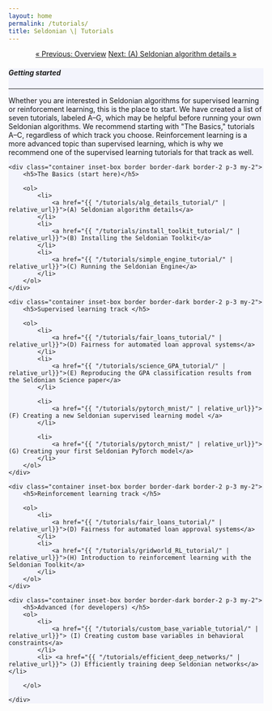 ```yaml
---
layout: home
permalink: /tutorials/
title: Seldonian \| Tutorials
---
```


<div class="container mt-4" align="center">
    <a href="{{ "/overview/" | relative_url }}" class="btn btn-primary">&laquo; Previous: Overview</a>
    <a href="{{ "/tutorials/alg_details_tutorial/" | relative_url }}" class="btn btn-primary">Next: (A) Seldonian algorithm details &raquo;</a>
</div>

<!-- Main Container -->
<div class="container p-3 my-4 border" style="background-color: #f3f4fc;">
    <h5 class="mb-3"><b>Getting started</b></h5>
    <hr class="my-4">
    <p>Whether you are interested in Seldonian algorithms for supervised learning or reinforcement learning, this is the place to start. We have created a list of seven tutorials, labeled A–G, which may be helpful before running your own Seldonian algorithms. We recommend starting with "The Basics," tutorials A–C, regardless of which track you choose. Reinforcement learning is a more advanced topic than supervised learning, which is why we recommend one of the supervised learning tutorials for that track as well.</p>

    <div class="container inset-box border border-dark border-2 p-3 my-2">
        <h5>The Basics (start here)</h5>

        <ol>
            <li>
                <a href="{{ "/tutorials/alg_details_tutorial/" | relative_url}}">(A) Seldonian algorithm details</a>
            </li>
            <li>
                <a href="{{ "/tutorials/install_toolkit_tutorial/" | relative_url}}">(B) Installing the Seldonian Toolkit</a>
            </li>
            <li>
                <a href="{{ "/tutorials/simple_engine_tutorial/" | relative_url}}">(C) Running the Seldonian Engine</a>
            </li>
        </ol>
    </div>

    <div class="container inset-box border border-dark border-2 p-3 my-2">
        <h5>Supervised learning track </h5>

        <ol>
            <li>
                <a href="{{ "/tutorials/fair_loans_tutorial/" | relative_url}}">(D) Fairness for automated loan approval systems</a>
            </li>
            <li>
                <a href="{{ "/tutorials/science_GPA_tutorial/" | relative_url}}">(E) Reproducing the GPA classification results from the Seldonian Science paper</a>
            </li>

            <li>
                <a href="{{ "/tutorials/pytorch_mnist/" | relative_url}}">(F) Creating a new Seldonian supervised learning model </a>
            </li> 

            <li>
                <a href="{{ "/tutorials/pytorch_mnist/" | relative_url}}">(G) Creating your first Seldonian PyTorch model</a>
            </li> 
        </ol>
    </div>

    <div class="container inset-box border border-dark border-2 p-3 my-2">
        <h5>Reinforcement learning track </h5>

        <ol>
            <li>
                <a href="{{ "/tutorials/fair_loans_tutorial/" | relative_url}}">(D) Fairness for automated loan approval systems</a>
            </li>
            <li>
                <a href="{{ "/tutorials/gridworld_RL_tutorial/" | relative_url}}">(H) Introduction to reinforcement learning with the Seldonian Toolkit</a>
            </li>
        </ol>
    </div>

    <div class="container inset-box border border-dark border-2 p-3 my-2">
        <h5>Advanced (for developers) </h5>
        <ol>
            <li>
                <a href="{{ "/tutorials/custom_base_variable_tutorial/" | relative_url}}"> (I) Creating custom base variables in behavioral constraints</a>
            </li>
            <li> <a href="{{ "/tutorials/efficient_deep_networks/" | relative_url}}"> (J) Efficiently training deep Seldonian networks</a></li>
        
        </ol>

    </div>
</div>
